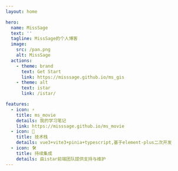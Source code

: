 ```yaml
---
layout: home

hero:
  name: MissSage
  text: ''
  tagline: MissSage的个人博客
  image:
    src: /pan.png
    alt: MissSage
  actions:
    - theme: brand
      text: Get Start
      link: https://misssage.github.io/ms_gis
    - theme: alt
      text: istar
      link: /istar/

features:
  - icon: ⚡️
    title: ms_movie
    details: 我的学习笔记
    link: https://misssage.github.io/ms_movie
  - icon: 🖖
    title: 技术栈
    details: vue3+vite3+pinia+typescript,基于element-plus二次开发
  - icon: 🛠️
    title: 持续集成
    details: 由istar前端团队提供支持与维护
---
```

